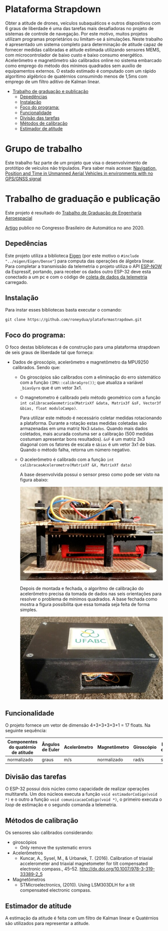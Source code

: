 Plataforma Strapdown
====================

Obter a atitude de drones, veículos subaquáticos e outros dispositivos com 6 graus de liberdade é uma das tarefas mais desafiadoras no projeto de sistemas de controle de navegação. Por este motivo, muitos projetos utilizam programas proprietários ou limitam-se á simulações. Neste trabalho é apresentado um sistema completo para determinação de atitude capaz de fornecer medidas calibradas e atitude estimada utilizando sensores MEMS, com microcontrolador de baixo custo e baixo consumo energético. Acelerômetro e magnetômetro são calibrados online no sistema embarcado como emprego do método dos mínimos quadrados sem auxílio de equipamentos externos. O estado estimado é computado com um rápido algorítimo algébrico de quatérnios consumindo menos de 1,5ms com emprego de um filtro aditivo de Kalman linear.
<!-- TOC -->

- [Trabalho de graduação e publicação](#trabalho-de-graduação-e-publicação)
  - [Depedências](#depedências)
  - [Instalação](#instalação)
  - [Foco do programa:](#foco-do-programa)
  - [Funcionalidade](#funcionalidade)
  - [Divisão das tarefas](#divisão-das-tarefas)
  - [Métodos de calibração](#métodos-de-calibração)
  - [Estimador de atitude](#estimador-de-atitude)

<!-- /TOC -->

# Grupo de trabalho
Este trabalho faz parte de um projeto que visa o desenvolvimento  de protótipo de veículos não tripulados. Para saber mais acesse:
[Navigation, Position and Time in Unmanned Aerial Vehicles in environments with no GPS/GNSS signal](https://osf.io/7jeck/)

# Trabalho de graduação e publicação
Este projeto é resultado do [Trabalho de Graduação de Engenharia Aeroespacial](https://github.com/roneydua/plataformaStrapdown/blob/master/pdfFiles/TG.pdf)

[Artigo](<https://www.sba.org.br/open_journal_systems/index.php/sba/article/view/1155/1082>) publico no Congresso Brasileiro de Automática no ano 2020.

## Depedências
Este projeto utiliza a biblioteca [Eigen](eigen.tuxfamily.org/) (por este motivo o `#include "../eigen/Eigen/Dense"`) para computa das operações de álgebra linear. Para completar a transmissão da telemetria o projeto utiliza o API [ESP-NOW](https://www.espressif.com/en/products/software/esp-now/overview) da Espressif, portando, para receber os dados outro ESP-32 deve esta conectado a um pc e com o código de  [coleta de dados da telemetria](https://github.com/roneydua/coletaPlataformaStrapdown) carregado.


## Instalação
Para instar esses bibliotecas basta executar o comando:

    git clone https://github.com/roneydua/plataformastrapdown.git

## Foco do programa:
O foco destas bibliotecas é de construção para uma plataforma strapdown de seis graus de liberdade tal que forneça:
- Dados de giroscópio, acelerômetro e magnetômetro da MPU9250 calibrados. Sendo que:
  - Os giroscópios são calibrados com a eliminação do erro sistemático com a função  `(IMU::calibraGyro())`; que atualiza a variável `_biasGyro` que é um vetor 3x1.
  - O magnetometro é calibrado pelo método geométrico com a função `int calibracaoGeometrica(MatrixXf &data, Matrix3f &sF, Vector3f &bias, float moduloCampo)`.

    Para utilizar este método é necessário coletar medidas rotacionando a plataforma. Durante a rotação estas medidas coletadas são armazenadas em uma matriz Nx3 `&dados`. Quando mais dados coletados, mais acurada costuma ser a calibração (500 medidas costumam apresentar bons resultados). `&sF` é um matriz 3x3 diagonal com os fatores de escala e `&bias` é um vetor 3x1 de bias. Quando o método falha, retorna um número negativo.
  - O acelerômetro é calibrado com a função `int calibracaoAcelerometro(MatrixXf &X, MatrixXf data)`

    A base desenvolvida possui o sensor preso como pode ser visto na figura abaixo:

      ![parte interna da Plataforma](https://github.com/roneydua/plataformaStrapdown/blob/master/imagens/20200311_162249.jpg?raw=true)

    Depois de montada e fechada, o algoritmo de calibração do acelerômetro precisa da tomada de dados nas seis orientações para resolver o problema de mínimos quadrados. A base fechada como mostra a figura possibilita que essa tomada seja feita de forma simples.

      ![Plataforma completa](https://github.com/roneydua/plataformaStrapdown/blob/master//imagens/plataformaFechada.jpg?raw=true)

## Funcionalidade
O projeto fornece um vetor de dimensão 4+3+3+3+3+1 = 17 floats. Na seguinte sequência:

<!-- | Quaternions components | Euler's angles | Accelerometer | Magnetometer | Gyroscope | Elapsed time |
|------------------------|----------------|---------------|--------------|-----------|--------------|
| normalized             | degrees        | m/s           | normalized   | rad/s     | seconds      | -->

| Componentes do quatérnio de atitude | Ângulos de Euler | Acelerômetro | Magnetômetro | Giroscópio | Intervalo de tempo |
|------------------------|----------------|---------------|--------------|-----------|--------------|
| normalizado             | graus        | m/s           | normalizado   | rad/s     | segundos     |

## Divisão das tarefas
O ESP-32 possui dois núcleo como capacidade de realizar operações multitarefa. Um dos núcleos executa a função `void estimadorCodigo(void *)` e  o outro a função `void comunicacaoCodigo(void *)`, o primeiro executa o  _loop_ de  estimação e o segundo comanda a telemetria.


## Métodos de calibração
Os sensores são calibrados considerando:
- giroscópios
  - Only remove the systematic errors
- Acelerômetros
  - Kuncar, A., Sysel, M., & Urbanek, T. (2016). Calibration of triaxial
    accelerometer and triaxial magnetometer for tilt compensated
    electronic compass., 45–52. http://dx.doi.org/10.1007/978-3-319-33389-2_5
- Magnetômetros
  - STMicroelectronics, (2010). Using LSM303DLH for a tilt
    compensated electronic compass.

## Estimador de atitude
A estimação da atitude é feita com um filtro de Kalman linear e Quatérnios são utilizados para representar a atitude.
